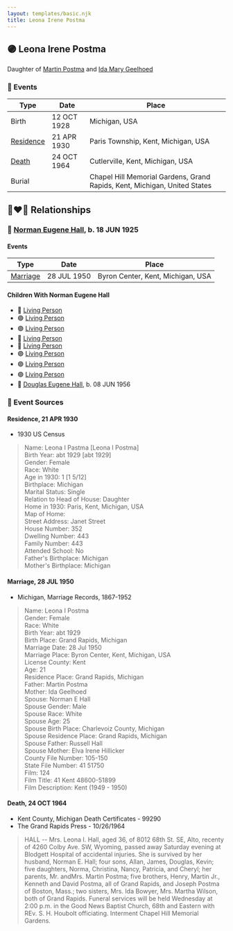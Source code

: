 ```yaml
---
layout: templates/basic.njk
title: Leona Irene Postma
---
```

## 🟣 Leona Irene Postma

Daughter of [Martin Postma](/people/7/7474832) and [Ida Mary Geelhoed](/people/1/11612484)

### 📆 Events

Type | Date | Place
------ | ------ | ------
Birth | 12 OCT 1928 | Michigan, USA
[Residence](#event-23865e52-f2a1-45b1-baf5-0401bba1935e) | 21 APR 1930 | Paris Township, Kent, Michigan, USA
[Death](#event-a6d436ce-1f6e-40eb-a939-17edd007b889) | 24 OCT 1964 | Cutlerville, Kent, Michigan, USA
Burial |  | Chapel Hill Memorial Gardens, Grand Rapids, Kent, Michigan, United States

## 👩‍❤️‍👨 Relationships

### 🔵 [Norman Eugene Hall](/people/1/13152600), b. 18 JUN 1925

#### Events

Type | Date | Place
------ | ------ | ------
[Marriage](#event-0ff1597f-1def-4632-a8b4-3b408e227595) | 28 JUL 1950 | Byron Center, Kent, Michigan, USA
#### Children With Norman Eugene Hall
* 🔵 [Living Person](/people/4/43722245)
* 🟣 [Living Person](/people/2/22163356)
* 🟣 [Living Person](/people/7/79976512)
* 🔵 [Living Person](/people/6/64346114)
* 🔵 [Living Person](/people/1/11849400)
* 🟣 [Living Person](/people/4/48284515)
* 🟣 [Living Person](/people/5/59893848)
* 🟣 [Living Person](/people/2/22592836)
* 🔵 [Douglas Eugene Hall](/people/7/70699507), b. 08 JUN 1956
### 📰 Event Sources

#### <a id="event-23865e52-f2a1-45b1-baf5-0401bba1935e"></a> Residence, 21 APR 1930
* 1930 US Census
>   
  > Name: Leona I Pastma [Leona I Postma]  
  > Birth Year: abt 1929 [abt 1929]  
  > Gender: Female  
  > Race: White  
  > Age in 1930: 1 [1 5/12]  
  > Birthplace: Michigan  
  > Marital Status: Single  
  > Relation to Head of House: Daughter  
  > Home in 1930: Paris, Kent, Michigan, USA  
  > Map of Home:   
  > Street Address: Janet Street  
  > House Number: 352  
  > Dwelling Number: 443  
  > Family Number: 443  
  > Attended School: No  
  > Father's Birthplace: Michigan  
  > Mother's Birthplace: Michigan

#### <a id="event-0ff1597f-1def-4632-a8b4-3b408e227595"></a> Marriage, 28 JUL 1950
* Michigan, Marriage Records, 1867-1952
>   
  > Name: Leona I Postma  
  > Gender: Female  
  > Race: White  
  > Birth Year: abt 1929  
  > Birth Place: Grand Rapids, Michigan  
  > Marriage Date: 28 Jul 1950  
  > Marriage Place: Byron Center, Kent, Michigan, USA  
  > License County: Kent  
  > Age: 21  
  > Residence Place: Grand Rapids, Michigan  
  > Father: Martin Postma  
  > Mother: Ida Geelhoed  
  > Spouse: Norman E Hall  
  > Spouse Gender: Male  
  > Spouse Race: White  
  > Spouse Age: 25  
  > Spouse Birth Place: Charlevoiz County, Michigan  
  > Spouse Residence Place: Grand Rapids, Michigan  
  > Spouse Father: Russell Hall  
  > Spouse Mother: Elva Irene Hillicker  
  > County File Number: 105-150  
  > State File Number: 41 51750  
  > Film: 124  
  > Film Title: 41 Kent 48600-51899  
  > Film Description: Kent (1949 - 1950)

#### <a id="event-a6d436ce-1f6e-40eb-a939-17edd007b889"></a> Death, 24 OCT 1964
* Kent County, Michigan Death Certificates  - 99290
* The Grand Rapids Press  - 10/26/1964
>   
  > HALL -- Mrs. Leona I. Hall, aged 36, of 8012 68th St. SE, Alto, recenty of 4260 Colby Ave. SW, Wyoming, passed away Saturday evening at Blodgett Hospital of accidental injuries. She is survived by her husband, Norman E. Hall; four sons, Allan, James, Douglas, Kevin; five daughters, Norma, Christina, Nancy, Patricia, and Cheryl; her parents, Mr. andMrs. Martin Postma; five brothers, Henry, Martin Jr., Kenneth and David Postma, all of Grand Rapids, and Joseph Postma of Boston, Mass.; two sisters, Mrs. Ida Bowyer, Mrs. Martha Wilson, both of Grand Rapids. Funeral services will be held Wednesday at 2:00 p.m. in the Good News Baptist Church, 68th and Eastern with REv. S. H. Houbolt officiating. Interment Chapel Hill Memorial Gardens.
